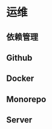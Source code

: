 <script setup>
import { dependency, github, docker, monorepo, server } from './data.ts'

import NavContainer from '@/components/NavContainer/NavContainer.vue'
</script>

# 运维

## 依赖管理

<NavContainer :items="dependency" />

## Github

<NavContainer :items="github" />

## Docker

<NavContainer :items="docker" />

## Monorepo

<NavContainer :items="monorepo" />

## Server

<NavContainer :items="server" />
